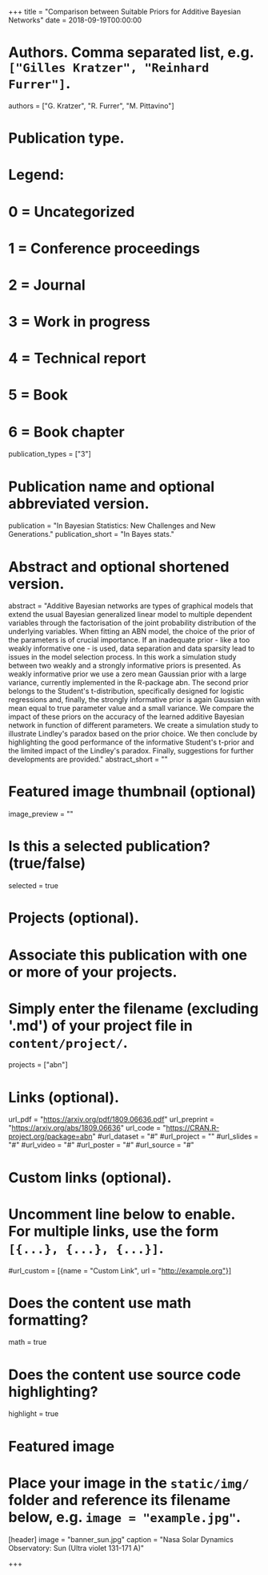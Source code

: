 +++
title = "Comparison between Suitable Priors for Additive Bayesian Networks"
date = 2018-09-19T00:00:00

# Authors. Comma separated list, e.g. `["Gilles Kratzer", "Reinhard Furrer"]`.
authors = ["G. Kratzer", "R. Furrer", "M. Pittavino"]

# Publication type.
# Legend:
# 0 = Uncategorized
# 1 = Conference proceedings
# 2 = Journal
# 3 = Work in progress
# 4 = Technical report
# 5 = Book
# 6 = Book chapter
publication_types = ["3"]

# Publication name and optional abbreviated version.
publication = "In Bayesian Statistics: New Challenges and New Generations."
publication_short = "In Bayes stats."

# Abstract and optional shortened version.
abstract = "Additive Bayesian networks are types of graphical models that extend the usual Bayesian generalized linear model to multiple dependent variables through the factorisation of the joint probability distribution of the underlying variables. When fitting an ABN model, the choice of the prior of the parameters is of crucial importance. If an inadequate prior - like a too weakly informative one - is used, data separation and data sparsity lead to issues in the model selection process. In this work a simulation study between two weakly and a strongly informative priors is presented. As weakly informative prior we use a zero mean Gaussian prior with a large variance, currently implemented in the R-package abn. The second prior belongs to the Student's t-distribution, specifically designed for logistic regressions and, finally, the strongly informative prior is again Gaussian with mean equal to true parameter value and a small variance. We compare the impact of these priors on the accuracy of the learned additive Bayesian network in function of different parameters. We create a simulation study to illustrate Lindley's paradox based on the prior choice. We then conclude by highlighting the good performance of the informative Student's t-prior and the limited impact of the Lindley's paradox. Finally, suggestions for further developments are provided."
abstract_short = ""

# Featured image thumbnail (optional)
image_preview = ""

# Is this a selected publication? (true/false)
selected = true

# Projects (optional).
#   Associate this publication with one or more of your projects.
#   Simply enter the filename (excluding '.md') of your project file in `content/project/`.
projects = ["abn"]

# Links (optional).
url_pdf = "https://arxiv.org/pdf/1809.06636.pdf"
url_preprint = "https://arxiv.org/abs/1809.06636"
url_code = "https://CRAN.R-project.org/package=abn"
#url_dataset = "#"
#url_project = ""
#url_slides = "#"
#url_video = "#"
#url_poster = "#"
#url_source = "#"

# Custom links (optional).
#   Uncomment line below to enable. For multiple links, use the form `[{...}, {...}, {...}]`.
#url_custom = [{name = "Custom Link", url = "http://example.org"}]

# Does the content use math formatting?
math = true

# Does the content use source code highlighting?
highlight = true

# Featured image
# Place your image in the `static/img/` folder and reference its filename below, e.g. `image = "example.jpg"`.
[header]
image = "banner_sun.jpg"
caption = "Nasa Solar Dynamics Observatory: Sun (Ultra violet 131-171 A)"

+++
